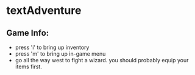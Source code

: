 textAdventure
=============
Game Info:
-----------------
* press 'i' to bring up inventory
* press 'm' to bring up in-game menu
* go all the way west to fight a wizard.  you should probably equip your items first.
